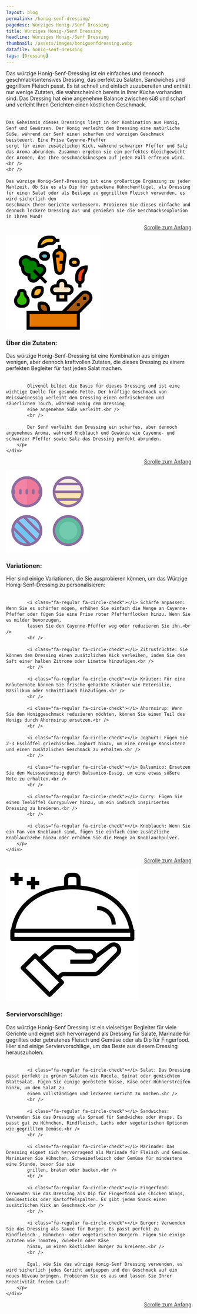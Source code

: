 ```yaml
---
layout: blog
permalink: /honig-senf-dressing/
pagedesc: Würziges Honig-/Senf Dressing
title: Würziges Honig-/Senf Dressing
headline: Würziges Honig-/Senf Dressing
thumbnail: /assets/images/honigsenfdressing.webp
datafile: honig-senf-dressing
tags: [Dressing]
---
```

<!-- Einleitungstext -->
<p>
    Das würzige Honig-Senf-Dressing ist ein einfaches und dennoch geschmacksintensives Dressing, das perfekt zu Salaten, Sandwiches und gegrilltem Fleisch passt. Es ist schnell und einfach zuzubereiten und enthält nur wenige Zutaten, die
    wahrscheinlich bereits in Ihrer Küche vorhanden sind. Das Dressing hat eine angenehme Balance zwischen süß und scharf und verleiht Ihren Gerichten einen köstlichen Geschmack.<br />
    <br />

    Das Geheimnis dieses Dressings liegt in der Kombination aus Honig, Senf und Gewürzen. Der Honig verleiht dem Dressing eine natürliche Süße, während der Senf einen scharfen und würzigen Geschmack beisteuert. Eine Prise Cayenne-Pfeffer
    sorgt für einen zusätzlichen Kick, während schwarzer Pfeffer und Salz das Aroma abrunden. Zusammen ergeben sie ein perfektes Gleichgewicht der Aromen, das Ihre Geschmacksknospen auf jeden Fall erfreuen wird.<br />
    <br />

    Das würzige Honig-Senf-Dressing ist eine großartige Ergänzung zu jeder Mahlzeit. Ob Sie es als Dip für gebackene Hühnchenflügel, als Dressing für einen Salat oder als Beilage zu gegrilltem Fleisch verwenden, es wird sicherlich den
    Geschmack Ihrer Gerichte verbessern. Probieren Sie dieses einfache und dennoch leckere Dressing aus und genießen Sie die Geschmacksexplosion in Ihrem Mund!
</p>
<p style="text-align: right;">
    <a href="#" style="color: #333">Scrolle zum Anfang <i class="fa-solid fa-chevron-up"></i></a>
</p>
<!-- Zutaten> -->
<div class="row" style="margin-bottom: 20px;">
    <div class="col-12 col-lg-4">
        <img src="/assets/images/zutaten.png" alt="Zutaten" />
    </div>
    <div class="col-12 col-lg">
        <h3>Über die Zutaten:</h3>
        <p>
            Das würzige Honig-Senf-Dressing ist eine Kombination aus einigen wenigen, aber dennoch kraftvollen Zutaten, die dieses Dressing zu einem perfekten Begleiter für fast jeden Salat machen.<br />
            <br />

            Olivenöl bildet die Basis für dieses Dressing und ist eine wichtige Quelle für gesunde Fette. Der kräftige Geschmack von Weissweinessig verleiht dem Dressing einen erfrischenden und säuerlichen Touch, während Honig dem Dressing
            eine angenehme Süße verleiht.<br />
            <br />

            Der Senf verleiht dem Dressing ein scharfes, aber dennoch angenehmes Aroma, während Knoblauch und Gewürze wie Cayenne- und schwarzer Pfeffer sowie Salz das Dressing perfekt abrunden.
        </p>
    </div>
</div>
<p style="text-align: right;">
    <a href="#" style="color: #333">Scrolle zum Anfang <i class="fa-solid fa-chevron-up"></i></a>
</p>
<!-- Variationen -->
<div class="row" style="margin-bottom: 20px;">
    <div class="col-12 col-lg-4">
        <img src="/assets/images/variations.png" alt="Variationen" />
    </div>
    <div class="col-12 col-lg">
        <h3>Variationen:</h3>
        <p>
            Hier sind einige Variationen, die Sie ausprobieren können, um das Würzige Honig-Senf-Dressing zu personalisieren:<br />
            <br />

            <i class="fa-regular fa-circle-check"></i> Schärfe anpassen: Wenn Sie es schärfer mögen, erhöhen Sie einfach die Menge an Cayenne-Pfeffer oder fügen Sie eine Prise roter Pfefferflocken hinzu. Wenn Sie es milder bevorzugen,
            lassen Sie den Cayenne-Pfeffer weg oder reduzieren Sie ihn.<br />
            <br />

            <i class="fa-regular fa-circle-check"></i> Zitrusfrüchte: Sie können dem Dressing einen zusätzlichen Kick verleihen, indem Sie den Saft einer halben Zitrone oder Limette hinzufügen.<br />
            <br />

            <i class="fa-regular fa-circle-check"></i> Kräuter: Für eine Kräuternote können Sie frische gehackte Kräuter wie Petersilie, Basilikum oder Schnittlauch hinzufügen.<br />
            <br />

            <i class="fa-regular fa-circle-check"></i> Ahornsirup: Wenn Sie den Honiggeschmack reduzieren möchten, können Sie einen Teil des Honigs durch Ahornsirup ersetzen.<br />
            <br />

            <i class="fa-regular fa-circle-check"></i> Joghurt: Fügen Sie 2-3 Esslöffel griechischen Joghurt hinzu, um eine cremige Konsistenz und einen zusätzlichen Geschmack zu erhalten.<br />
            <br />

            <i class="fa-regular fa-circle-check"></i> Balsamico: Ersetzen Sie den Weissweinessig durch Balsamico-Essig, um eine etwas süßere Note zu erhalten.<br />
            <br />

            <i class="fa-regular fa-circle-check"></i> Curry: Fügen Sie einen Teelöffel Currypulver hinzu, um ein indisch inspiriertes Dressing zu kreieren.<br />
            <br />

            <i class="fa-regular fa-circle-check"></i> Knoblauch: Wenn Sie ein Fan von Knoblauch sind, fügen Sie einfach eine zusätzliche Knoblauchzehe hinzu oder erhöhen Sie die Menge an Knoblauchpulver.
        </p>
    </div>
</div>
<p style="text-align: right;">
    <a href="#" style="color: #333">Scrolle zum Anfang <i class="fa-solid fa-chevron-up"></i></a>
</p>
<!-- Serviervorschläge -->
<div class="row" style="margin-bottom: 20px;">
    <div class="col-12 col-lg-4">
        <img src="/assets/images/serving-tips.jpg" alt="Variationen" />
    </div>
    <div class="col-12 col-lg">
        <h3>Serviervorschläge:</h3>
        <p>
            Das würzige Honig-Senf Dressing ist ein vielseitiger Begleiter für viele Gerichte und eignet sich hervorragend als Dressing für Salate, Marinade für gegrilltes oder gebratenes Fleisch und Gemüse oder als Dip für Fingerfood. Hier
            sind einige Serviervorschläge, um das Beste aus diesem Dressing herauszuholen:<br />
            <br />

            <i class="fa-regular fa-circle-check"></i> Salat: Das Dressing passt perfekt zu grünen Salaten wie Rucola, Spinat oder gemischtem Blattsalat. Fügen Sie einige geröstete Nüsse, Käse oder Hühnerstreifen hinzu, um den Salat zu
            einem vollständigen und leckeren Gericht zu machen.<br />
            <br />

            <i class="fa-regular fa-circle-check"></i> Sandwiches: Verwenden Sie das Dressing als Spread für Sandwiches oder Wraps. Es passt gut zu Hühnchen, Rindfleisch, Lachs oder vegetarischen Optionen wie gegrilltem Gemüse.<br />
            <br />

            <i class="fa-regular fa-circle-check"></i> Marinade: Das Dressing eignet sich hervorragend als Marinade für Fleisch und Gemüse. Marinieren Sie Hühnchen, Schweinefleisch oder Gemüse für mindestens eine Stunde, bevor Sie sie
            grillen, braten oder backen.<br />
            <br />

            <i class="fa-regular fa-circle-check"></i> Fingerfood: Verwenden Sie das Dressing als Dip für Fingerfood wie Chicken Wings, Gemüsesticks oder Kartoffelspalten. Es gibt jedem Snack einen zusätzlichen Kick an Geschmack.<br />
            <br />

            <i class="fa-regular fa-circle-check"></i> Burger: Verwenden Sie das Dressing als Sauce für Burger. Es passt perfekt zu Rindfleisch-, Hühnchen- oder vegetarischen Burgern. Fügen Sie einige Zutaten wie Tomaten, Zwiebeln oder Käse
            hinzu, um einen köstlichen Burger zu kreieren.<br />
            <br />

            Egal, wie Sie das würzige Honig-Senf Dressing verwenden, es wird sicherlich jedes Gericht aufpeppen und den Geschmack auf ein neues Niveau bringen. Probieren Sie es aus und lassen Sie Ihrer Kreativität freien Lauf!
        </p>
    </div>
</div>
<p style="text-align: right;">
    <a href="#" style="color: #333">Scrolle zum Anfang <i class="fa-solid fa-chevron-up"></i></a>
</p>